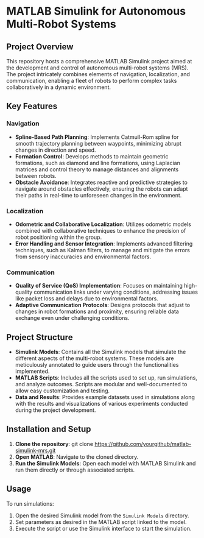 # MATLAB Simulink for Autonomous Multi-Robot Systems

## Project Overview

This repository hosts a comprehensive MATLAB Simulink project aimed at the development and control of autonomous multi-robot systems (MRS). The project intricately combines elements of navigation, localization, and communication, enabling a fleet of robots to perform complex tasks collaboratively in a dynamic environment.

## Key Features

### Navigation
- **Spline-Based Path Planning**: Implements Catmull-Rom spline for smooth trajectory planning between waypoints, minimizing abrupt changes in direction and speed.
- **Formation Control**: Develops methods to maintain geometric formations, such as diamond and line formations, using Laplacian matrices and control theory to manage distances and alignments between robots.
- **Obstacle Avoidance**: Integrates reactive and predictive strategies to navigate around obstacles effectively, ensuring the robots can adapt their paths in real-time to unforeseen changes in the environment.

### Localization
- **Odometric and Collaborative Localization**: Utilizes odometric models combined with collaborative techniques to enhance the precision of robot positioning within the group.
- **Error Handling and Sensor Integration**: Implements advanced filtering techniques, such as Kalman filters, to manage and mitigate the errors from sensory inaccuracies and environmental factors.

### Communication
- **Quality of Service (QoS) Implementation**: Focuses on maintaining high-quality communication links under varying conditions, addressing issues like packet loss and delays due to environmental factors.
- **Adaptive Communication Protocols**: Designs protocols that adjust to changes in robot formations and proximity, ensuring reliable data exchange even under challenging conditions.

## Project Structure

- **Simulink Models**: Contains all the Simulink models that simulate the different aspects of the multi-robot systems. These models are meticulously annotated to guide users through the functionalities implemented.
- **MATLAB Scripts**: Includes all the scripts used to set up, run simulations, and analyze outcomes. Scripts are modular and well-documented to allow easy customization and testing.
- **Data and Results**: Provides example datasets used in simulations along with the results and visualizations of various experiments conducted during the project development.

## Installation and Setup

1. **Clone the repository**: git clone https://github.com/yourgithub/matlab-simulink-mrs.git
2. **Open MATLAB**: Navigate to the cloned directory.
3. **Run the Simulink Models**: Open each model with MATLAB Simulink and run them directly or through associated scripts.

## Usage

To run simulations:
1. Open the desired Simulink model from the `Simulink Models` directory.
2. Set parameters as desired in the MATLAB script linked to the model.
3. Execute the script or use the Simulink interface to start the simulation.
